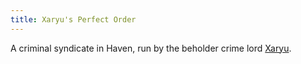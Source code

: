 ```yaml
---
title: Xaryu's Perfect Order
---
```


A criminal syndicate in Haven, run by the beholder crime lord [Xaryu](../dossiers/xaryu).
